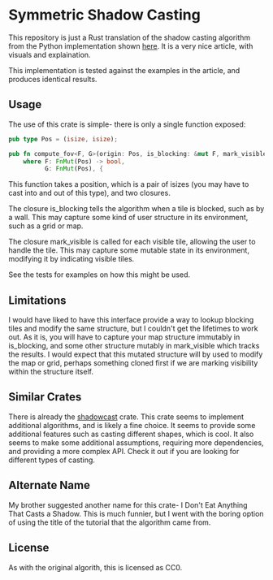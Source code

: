 # Symmetric Shadow Casting
This repository is just a Rust translation of the shadow casting algorithm from
the Python implementation shown [here](https://www.albertford.com/shadowcasting/).
It is a very nice article, with visuals and explaination.


This implementation is tested against the examples in the article, and 
produces identical results. 


## Usage
The use of this crate is simple- there is only a single function exposed:
```rust
pub type Pos = (isize, isize);

pub fn compute_fov<F, G>(origin: Pos, is_blocking: &mut F, mark_visible: &mut G)
    where F: FnMut(Pos) -> bool,
          G: FnMut(Pos), {
```

This function takes a position, which is a pair of isizes (you may have to cast
into and out of this type), and two closures.


The closure is\_blocking tells the algorithm when a tile is blocked, such as by
a wall. This may capture some kind of user structure in its environment, such
as a grid or map.

The closure mark\_visible is called for each visible tile, allowing the user
to handle the tile. This may capture some mutable state in its environment,
modifying it by indicating visible tiles.


See the tests for examples on how this might be used.


## Limitations
I would have liked to have this interface provide a way to lookup blocking tiles
and modify the same structure, but I couldn't get the lifetimes to work out.
As it is, you will have to capture your map structure immutably in is\_blocking,
and some other structure mutably in mark\_visible which tracks the results.
I would expect that this mutated structure will by used to modify the map 
or grid, perhaps something cloned first if we are marking visibility
within the structure itself.


## Similar Crates
There is already the [shadowcast](https://crates.io/crates/shadowcast)
crate. This crate seems to implement additional algorithms, and is likely
a fine choice. It seems to provide some additional features
such as casting different shapes, which is cool. It also seems to make
some additional assumptions, requiring more dependencies, and providing a 
more complex API. Check it out if you are looking for different types
of casting.

## Alternate Name
My brother suggested another name for this crate- I Don't Eat Anything That
Casts a Shadow. This is much funnier, but I went with the boring option
of using the title of the tutorial that the algorithm came from.

## License
As with the original algorith, this is licensed as CC0.
